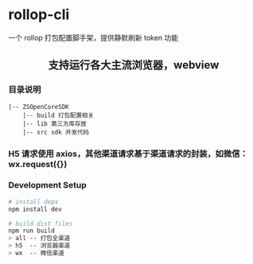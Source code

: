 # rollop-cli
一个 rollop 打包配置脚手架，提供静默刷新 token 功能

<h2 align="center">支持运行各大主流浏览器，webview</h2>

### 目录说明
```
|-- ZSOpenCoreSDK
    |-- build 打包配置相关
    |-- lib 第三方库存放
    |-- src sdk 开发代码
```

### H5 请求使用 axios，其他渠道请求基于渠道请求的封装，如微信：wx.request({})

### Development Setup

```bash
# install deps
npm install dev

# build dist files
npm run build
> all -- 打包全渠道
> h5  -- 浏览器渠道
> wx  -- 微信渠道

```

